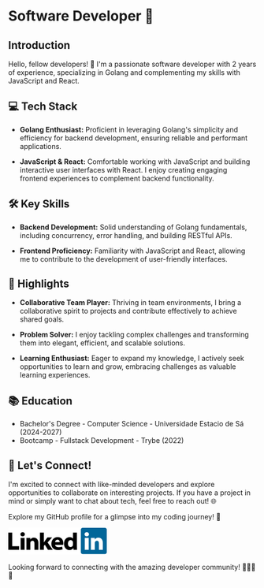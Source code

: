 # Software Developer 🚀

## Introduction
Hello, fellow developers! 👋 I'm a passionate software developer with 2 years of experience, specializing in Golang and complementing my skills with JavaScript and React.

## 💻 Tech Stack
- **Golang Enthusiast:** Proficient in leveraging Golang's simplicity and efficiency for backend development, ensuring reliable and performant applications.
  
- **JavaScript & React:** Comfortable working with JavaScript and building interactive user interfaces with React. I enjoy creating engaging frontend experiences to complement backend functionality.

## 🛠️ Key Skills
- **Backend Development:** Solid understanding of Golang fundamentals, including concurrency, error handling, and building RESTful APIs.
  
- **Frontend Proficiency:** Familiarity with JavaScript and React, allowing me to contribute to the development of user-friendly interfaces.

## 🌟 Highlights
- **Collaborative Team Player:** Thriving in team environments, I bring a collaborative spirit to projects and contribute effectively to achieve shared goals.

- **Problem Solver:** I enjoy tackling complex challenges and transforming them into elegant, efficient, and scalable solutions.

- **Learning Enthusiast:** Eager to expand my knowledge, I actively seek opportunities to learn and grow, embracing challenges as valuable learning experiences.

## 📚 Education
- Bachelor's Degree - Computer Science - Universidade Estacio de Sá (2024-2027)
- Bootcamp - Fullstack Development - Trybe (2022)

## 👥 Let's Connect!
I'm excited to connect with like-minded developers and explore opportunities to collaborate on interesting projects. If you have a project in mind or simply want to chat about tech, feel free to reach out! 🌐

Explore my GitHub profile for a glimpse into my coding journey! 🚀

[![image](https://github.com/mvrdgs/mvrdgs/blob/main/Logos/lkdin.svg)](https://www.linkedin.com/in/mauricio-viegas/) &nbsp;

Looking forward to connecting with the amazing developer community! 🚀👩‍💻✨
